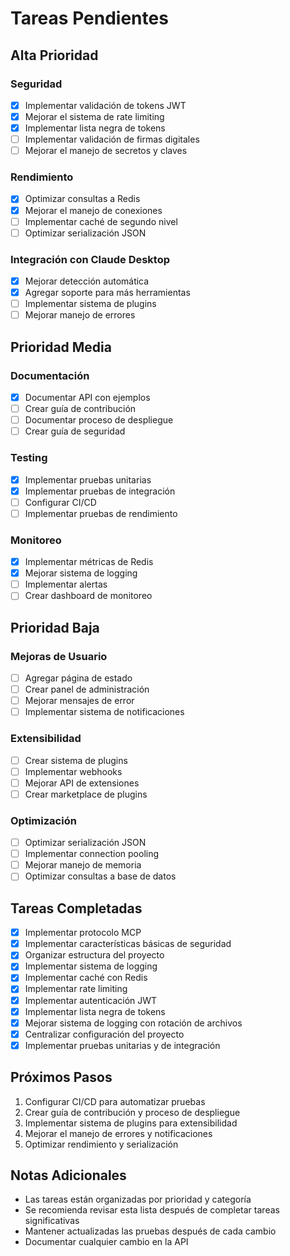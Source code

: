 # Tareas Pendientes

## Alta Prioridad

### Seguridad
- [x] Implementar validación de tokens JWT
- [x] Mejorar el sistema de rate limiting
- [x] Implementar lista negra de tokens
- [ ] Implementar validación de firmas digitales
- [ ] Mejorar el manejo de secretos y claves

### Rendimiento
- [x] Optimizar consultas a Redis
- [x] Mejorar el manejo de conexiones
- [ ] Implementar caché de segundo nivel
- [ ] Optimizar serialización JSON

### Integración con Claude Desktop
- [x] Mejorar detección automática
- [x] Agregar soporte para más herramientas
- [ ] Implementar sistema de plugins
- [ ] Mejorar manejo de errores

## Prioridad Media

### Documentación
- [x] Documentar API con ejemplos
- [ ] Crear guía de contribución
- [ ] Documentar proceso de despliegue
- [ ] Crear guía de seguridad

### Testing
- [x] Implementar pruebas unitarias
- [x] Implementar pruebas de integración
- [ ] Configurar CI/CD
- [ ] Implementar pruebas de rendimiento

### Monitoreo
- [x] Implementar métricas de Redis
- [x] Mejorar sistema de logging
- [ ] Implementar alertas
- [ ] Crear dashboard de monitoreo

## Prioridad Baja

### Mejoras de Usuario
- [ ] Agregar página de estado
- [ ] Crear panel de administración
- [ ] Mejorar mensajes de error
- [ ] Implementar sistema de notificaciones

### Extensibilidad
- [ ] Crear sistema de plugins
- [ ] Implementar webhooks
- [ ] Mejorar API de extensiones
- [ ] Crear marketplace de plugins

### Optimización
- [ ] Optimizar serialización JSON
- [ ] Implementar connection pooling
- [ ] Mejorar manejo de memoria
- [ ] Optimizar consultas a base de datos

## Tareas Completadas
- [x] Implementar protocolo MCP
- [x] Implementar características básicas de seguridad
- [x] Organizar estructura del proyecto
- [x] Implementar sistema de logging
- [x] Implementar caché con Redis
- [x] Implementar rate limiting
- [x] Implementar autenticación JWT
- [x] Implementar lista negra de tokens
- [x] Mejorar sistema de logging con rotación de archivos
- [x] Centralizar configuración del proyecto
- [x] Implementar pruebas unitarias y de integración

## Próximos Pasos
1. Configurar CI/CD para automatizar pruebas
2. Crear guía de contribución y proceso de despliegue
3. Implementar sistema de plugins para extensibilidad
4. Mejorar el manejo de errores y notificaciones
5. Optimizar rendimiento y serialización

## Notas Adicionales
- Las tareas están organizadas por prioridad y categoría
- Se recomienda revisar esta lista después de completar tareas significativas
- Mantener actualizadas las pruebas después de cada cambio
- Documentar cualquier cambio en la API 